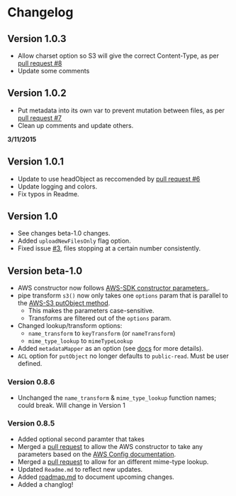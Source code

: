 # Changelog

## Version 1.0.3
* Allow charset option so S3 will give the correct Content-Type, as per [pull request #8](http://github.com/clineamb/gulp-s3-upload/pull/8)
* Update some comments

## Version 1.0.2

* Put metadata into its own var to prevent mutation between files, as per [pull request #7](http://github.com/clineamb/gulp-s3-upload/pull/7)
* Clean up comments and update others.

__3/11/2015__


## Version 1.0.1

* Update to use headObject as reccomended by [pull request #6](http://github.com/clineamb/gulp-s3-upload/pull/6)
* Update logging and colors.
* Fix typos in Readme.


## Version 1.0

* See changes beta-1.0 changes.
* Added `uploadNewFilesOnly` flag option.
* Fixed issue [#3](http://github.com/clineamb/gulp-s3-upload/issues/3), files stopping at a certain number consistently.


## Version beta-1.0

* AWS constructor now follows [AWS-SDK constructor parameters.](http://docs.aws.amazon.com/AWSJavaScriptSDK/latest/AWS/Config.html#constructor-property).
* pipe transform `s3()` now only takes one `options` param that is parallel to the [AWS-S3 putObject method](http://docs.aws.amazon.com/AWSJavaScriptSDK/latest/AWS/S3.html#putObject-property).
  * This makes the parameters case-sensitive.
  * Transforms are filtered out of the `options` param.
* Changed lookup/transform options:
  * `name_transform` to `keyTransform` (or `nameTransform`)
  * `mime_type_lookup` to `mimeTypeLookup`
* Added `metadataMapper` as an option (see [docs](readme.md) for more details).
* `ACL` option for `putObject` no longer defaults to `public-read`. Must be user defined.


### Version 0.8.6

* Unchanged the `name_transform` & `mime_type_lookup` function names; could break.  Will change in Version 1


### Version 0.8.5

* Added optional second paramter that takes
* Merged a [pull request](https://github.com/clineamb/gulp-s3-upload/pull/5) to allow the AWS constructor to take any parameters based on the [AWS Config documentation](http://docs.aws.amazon.com/AWSJavaScriptSDK/latest/AWS/Config.html#constructor-property).
* Merged a [pull request](https://github.com/clineamb/gulp-s3-upload/pull/4) to allow for an different mime-type lookup.
* Updated `Readme.md` to reflect new updates.
* Added [roadmap.md](roadmap.md) to document upcoming changes.
* Added a changlog!